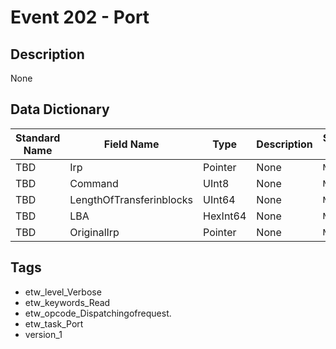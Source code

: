# Event 202 - Port

## Description
None

## Data Dictionary
|Standard Name|Field Name|Type|Description|Sample Value|
|---|---|---|---|---|
|TBD|Irp|Pointer|None|`None`|
|TBD|Command|UInt8|None|`None`|
|TBD|LengthOfTransferinblocks|UInt64|None|`None`|
|TBD|LBA|HexInt64|None|`None`|
|TBD|OriginalIrp|Pointer|None|`None`|

## Tags
* etw_level_Verbose
* etw_keywords_Read
* etw_opcode_Dispatchingofrequest.
* etw_task_Port
* version_1